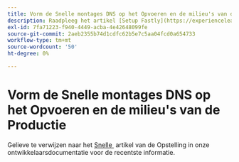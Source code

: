 ```yaml
---
title: Vorm de Snelle montages DNS op het Opvoeren en de milieu's van de Productie
description: Raadpleeg het artikel [Setup Fastly](https://experienceleague.adobe.com/nl/docs/commerce-cloud-service/user-guide/cdn/setup-fastly/fastly-configuration) in de ontwikkelaarsdocumentatie voor de meest recente informatie.
exl-id: 7fa71223-f940-4449-acba-4e42648099fe
source-git-commit: 2aeb2355b74d1cdfc62b5e7c5aa04fcd0a654733
workflow-type: tm+mt
source-wordcount: '50'
ht-degree: 0%

---
```


# Vorm de Snelle montages DNS op het Opvoeren en de milieu&#39;s van de Productie

Gelieve te verwijzen naar het [&#x200B; Snelle &#x200B;](https://experienceleague.adobe.com/nl/docs/commerce-cloud-service/user-guide/cdn/setup-fastly/fastly-configuration) artikel van de Opstelling in onze ontwikkelaarsdocumentatie voor de recentste informatie.
